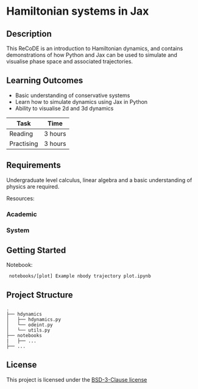 <!-- Your Project title, make it sound catchy! -->

# Hamiltonian systems in Jax

<!-- Provide a short description to your project -->

## Description

This ReCoDE is an introduction to Hamiltonian dynamics, and contains demonstrations of how Python and Jax can be used to simulate and visualise phase space and associated trajectories.

## Learning Outcomes

- Basic understanding of conservative systems
- Learn how to simulate dynamics using Jax in Python
- Ability to visualise 2d and 3d dynamics

| Task       | Time    |
| ---------- | ------- |
| Reading    | 3 hours |
| Practising | 3 hours |

## Requirements

Undergraduate level calculus, linear algebra and a basic understanding of physics are required.

Resources:

<!--
If your exemplar requires students to have a background knowledge of something
especially this is the place to mention that.

List any resources you would recommend to get the students started.

If there is an existing exemplar in the ReCoDE repositories link to that.
-->

### Academic

<!-- List the system requirements and how to obtain them, that can be as simple
as adding a hyperlink to as detailed as writting step-by-step instructions.
How detailed the instructions should be will vary on a case-by-case basis.

Here are some examples:

- 50 GB of disk space to hold Dataset X
- Anaconda
- Python 3.11 or newer
- Access to the HPC
- PETSc v3.16
- gfortran compiler
- Paraview
-->

### System

<!-- Instructions on how the student should start going through the exemplar.

Structure this section as you see fit but try to be clear, concise and accurate
when writing your instructions.

For example:
Start by watching the introduction video,
then study Jupyter notebooks 1-3 in the `intro` folder
and attempt to complete exercise 1a and 1b.

Once done, start going through through the PDF in the `main` folder.
By the end of it you should be able to solve exercises 2 to 4.

A final exercise can be found in the `final` folder.

Solutions to the above can be found in `solutions`.
-->

## Getting Started

Notebook:

``` notebooks/[plot] Example nbody trajectory plot.ipynb```

<!-- An overview of the files and folder in the exemplar.
Not all files and directories need to be listed, just the important
sections of your project, like the learning material, the code, the tests, etc.

A good starting point is using the command `tree` in a terminal(Unix),
copying its output and then removing the unimportant parts.

You can use ellipsis (...) to suggest that there are more files or folders
in a tree node.

-->

## Project Structure

```log
.
├── hdynamics
│   ├── hdynamics.py
│   └── odeint.py
│   └── utils.py
├── notebooks
|   ├── ...
├── ...
```

## License

This project is licensed under the [BSD-3-Clause license](LICENSE.md)
